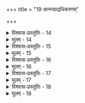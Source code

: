 +++
title = "19 आनन्दाद्यधिकरणम्"

+++

<details><summary>विश्वास-प्रस्तुतिः - 14</summary>

14. नानाशब्दादिभेदादिति खलु भिदुरां वक्ष्यति ब्रह्मविद्यां  
रूपं विद्यान्तरस्य प्रकरणपठितं नान्यदन्यत्र योज्यम् ।  
तस्मात् सत्यत्वपूर्वास्तदितरगुणवत् स्युर्व्यवस्थापनीयाः  
मैवं ब्रह्मस्वरूपावगतिरिह यतस्तद्धि सर्वास्वपेक्ष्यम् ॥
</details>

<details><summary>मूलम् - 14</summary>

14. नानाशब्दादिभेदादिति खलु भिदुरां वक्ष्यति ब्रह्मविद्यां  
रूपं विद्यान्तरस्य प्रकरणपठितं नान्यदन्यत्र योज्यम् ।  
तस्मात् सत्यत्वपूर्वास्तदितरगुणवत् स्युर्व्यवस्थापनीयाः  
मैवं ब्रह्मस्वरूपावगतिरिह यतस्तद्धि सर्वास्वपेक्ष्यम् ॥
</details>


<details><summary>विश्वास-प्रस्तुतिः - 15</summary>

15. सत्यत्वं विश्वहेतौ बहुविधचिदचिद्विक्रियाजालहानेः  
ज्ञानत्वं ज्ञातृभावात् स्वरबहुलतया स्वप्रकाशत्वतश्च ।  
त्रिद्व्येकाभिस्तु सर्वं प्रमितमिह परिच्छित्तिभिर्ब्रह्मणोऽन्यत्  
तस्यानन्त्यं वियोगात् तिसृभिरपि सदा निर्मलानन्दधाम्नः ॥
</details>

<details><summary>मूलम् - 15</summary>

15. सत्यत्वं विश्वहेतौ बहुविधचिदचिद्विक्रियाजालहानेः  
ज्ञानत्वं ज्ञातृभावात् स्वरबहुलतया स्वप्रकाशत्वतश्च ।  
त्रिद्व्येकाभिस्तु सर्वं प्रमितमिह परिच्छित्तिभिर्ब्रह्मणोऽन्यत्  
तस्यानन्त्यं वियोगात् तिसृभिरपि सदा निर्मलानन्दधाम्नः ॥
</details>


<details><summary>विश्वास-प्रस्तुतिः - 16</summary>

16. उक्तं जन्मादिसूत्रे ननु निखिलजगद्धेतुता ब्रह्मलक्ष्म  
स्यात्तेनैव स्वरूपावगतिरिह मुधा सत्यतादीति चेन्न ।  
हेतोरीशस्य हेत्वन्तरगतविविधावद्यवर्गप्रसङ्गे  
शङ्कारूढे क्रमेणेतरविभजनतस्तस्य साफल्यसिद्धेः ॥
</details>

<details><summary>मूलम् - 16</summary>

16. उक्तं जन्मादिसूत्रे ननु निखिलजगद्धेतुता ब्रह्मलक्ष्म  
स्यात्तेनैव स्वरूपावगतिरिह मुधा सत्यतादीति चेन्न ।  
हेतोरीशस्य हेत्वन्तरगतविविधावद्यवर्गप्रसङ्गे  
शङ्कारूढे क्रमेणेतरविभजनतस्तस्य साफल्यसिद्धेः ॥
</details>


<details><summary>विश्वास-प्रस्तुतिः - 17</summary>

17. नन्वाध्यानं प्रियाद्यैरपि भवति शिरःपक्षपुच्छादिरूपैः  
बाढं तत्र प्रियाद्यैस्तदवगतिरतस्ते तु सर्वानुवृत्ताः ।  
पुच्छाद्यंशो निरंशे न भवति न च तद्दृष्टिरुत्कृष्टतत्त्वे  
तस्माच्चित्याग्निरूपक्रमवदिह कृतं रूपणं ब्रह्मणि स्यात् ॥
</details>

<details><summary>मूलम् - 17</summary>

17. नन्वाध्यानं प्रियाद्यैरपि भवति शिरःपक्षपुच्छादिरूपैः  
बाढं तत्र प्रियाद्यैस्तदवगतिरतस्ते तु सर्वानुवृत्ताः ।  
पुच्छाद्यंशो निरंशे न भवति न च तद्दृष्टिरुत्कृष्टतत्त्वे  
तस्माच्चित्याग्निरूपक्रमवदिह कृतं रूपणं ब्रह्मणि स्यात् ॥
</details>


<details><summary>विश्वास-प्रस्तुतिः - 18</summary>

18. आनन्दत्वप्रधानं कतिचिदिह विदुस्सौत्रमानन्दशब्दं  
धर्मानन्दाभिधानं तदुभयवचनं वेति पश्यन्ति केचित् ।  
ज्ञानोक्तौ चैतदेवं तदितरसमता यावता स्यान्न शङ्क्या  
तावद्धर्मानुवृत्तिर्बहुभजनपदे ब्रह्मणि स्थाप्यतेऽत्र ॥
</details>

<details><summary>मूलम् - 18</summary>

18. आनन्दत्वप्रधानं कतिचिदिह विदुस्सौत्रमानन्दशब्दं  
धर्मानन्दाभिधानं तदुभयवचनं वेति पश्यन्ति केचित् ।  
ज्ञानोक्तौ चैतदेवं तदितरसमता यावता स्यान्न शङ्क्या  
तावद्धर्मानुवृत्तिर्बहुभजनपदे ब्रह्मणि स्थाप्यतेऽत्र ॥
</details>